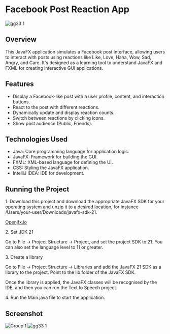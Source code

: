
<h1>Facebook Post Reaction App</h1>

![gg33 1](https://github.com/user-attachments/assets/cf177c64-6bdb-4216-9b50-b1fa32eabdcb)

<h2>Overview</h2>
This JavaFX application simulates a Facebook post interface, allowing users to interact with posts using reactions like Like, Love, Haha, Wow, Sad, Angry, and Care. It's designed as a learning tool to understand JavaFX and FXML for creating interactive GUI applications.
<h2>Features</h2>
<ul>
  <li>Display a Facebook-like post with a user profile, content, and interaction buttons.</li>
  <li>React to the post with different reactions.</li>
  <li>Dynamically update and display reaction counts.</li>
  <li>Switch between reactions by clicking icons.</li>
  <li>Show post audience (Public, Friends).</li>
</ul>  
<h2>Technologies Used</h2>
<ul>
  <li>Java: Core programming language for application logic.</li>
  <li>JavaFX: Framework for building the GUI.</li>
  <li>FXML: XML-based language for defining the UI.</li>
  <li>CSS: Styling the JavaFX application.</li>
  <li>IntelliJ IDEA: IDE for development.</li>
</ul>  

<h2>Running the Project</h2>
<p>1. Download this project and download the appropriate JavaFX SDK for your operating system and unzip it to a desired location, for instance /Users/your-user/Downloads/javafx-sdk-21.</p>
<a href="https://openjfx.io/index.html" target="_blank">Openjfx.io</a>

<p>2. Set JDK 21</p>
<p>Go to File -> Project Structure -> Project, and set the project SDK to 21. You can also set the language level to 11 or greater.</p>

<p>3. Create a library</p>
<p>Go to File -> Project Structure -> Libraries and add the JavaFX 21 SDK as a library to the project. Point to the lib folder of the JavaFX SDK.</p>
<p>Once the library is applied, the JavaFX classes will be recognised by the IDE, and then you can run the Text to Speech project.</p>

<p>4. Run the Main.java file to start the application.</p>


<h2>Screenshot</h2>

![Group 1](https://github.com/user-attachments/assets/039d2126-53ac-4968-a02c-daeea0ee660d)
![gg33 1](https://github.com/user-attachments/assets/cf177c64-6bdb-4216-9b50-b1fa32eabdcb)











